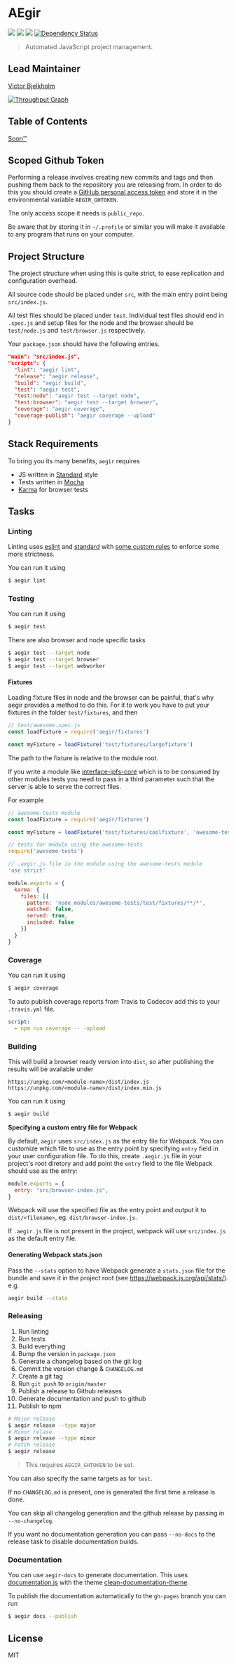 # AEgir

[![](https://img.shields.io/badge/made%20by-Protocol%20Labs-blue.svg?style=flat-square)](http://ipn.io) [![](https://img.shields.io/badge/project-IPFS-blue.svg?style=flat-square)](http://ipfs.io/) [![](https://img.shields.io/badge/freenode-%23ipfs-blue.svg?style=flat-square)](http://webchat.freenode.net/?channels=%23ipfs)
[![Dependency Status](https://david-dm.org/ipfs/aegir.svg?style=flat-square)](https://david-dm.org/ipfs/aegir)

> Automated JavaScript project management.

## Lead Maintainer

[Victor Bjelkholm](https://github.com/VictorBjelkholm)

[![Throughput Graph](https://graphs.waffle.io/ipfs/aegir/throughput.svg)](https://waffle.io/ipfs/aegir/metrics/throughput)

## Table of Contents

[Soon™](http://0.media.dorkly.cvcdn.com/11/66/90a5442391c143173baf1fd82e5b2449-10-gifs-of-soon-moments-in-games.jpg)

## Scoped Github Token

Performing a release involves creating new commits and tags and then pushing them back to the repository you are releasing from. In order to do this you should create a [GitHub personal access token](https://help.github.com/articles/creating-a-personal-access-token-for-the-command-line/) and store it in the environmental variable `AEGIR_GHTOKEN`.

The only access scope it needs is `public_repo`.

Be aware that by storing it in `~/.profile` or similar you will make it available to any program that runs on your computer.

## Project Structure

The project structure when using this is quite strict, to ease
replication and configuration overhead.

All source code should be placed under `src`, with the main entry
point being `src/index.js`.

All test files should be placed under `test`. Individual test files should end in `.spec.js` and setup files for the node and the browser should be `test/node.js` and `test/browser.js` respectively.

Your `package.json` should have the following entries.


```json
"main": "src/index.js",
"scripts": {
  "lint": "aegir lint",
  "release": "aegir release",
  "build": "aegir build",
  "test": "aegir test",
  "test:node": "aegir test --target node",
  "test:browser": "aegir test --target browser",
  "coverage": "aegir coverage",
  "coverage-publish": "aegir coverage --upload"
}
```

## Stack Requirements

To bring you its many benefits, `aegir` requires

- JS written in [Standard](https://github.com/feross/standard) style
- Tests written in [Mocha](https://github.com/mochajs/mocha)
- [Karma](https://github.com/karma-runner/karma) for browser tests

## Tasks

### Linting

Linting uses [eslint](http://eslint.org/) and [standard](https://github.com/feross/standard)
with [some custom rules](https://github.com/ipfs/eslint-config-aegir) to enforce some more strictness.

You can run it using

```bash
$ aegir lint
```

### Testing

You can run it using

```bash
$ aegir test
```

There are also browser and node specific tasks

```bash
$ aegir test --target node
$ aegir test --target browser
$ aegir test --target webworker
```

#### Fixtures

Loading fixture files in node and the browser can be painful, that's why aegir provides
a method to do this. For it to work you have to put your fixtures in the folder `test/fixtures`, and then

```js
// test/awesome.spec.js
const loadFixture = require('aegir/fixtures')

const myFixture = loadFixture('test/fixtures/largefixture')
```

The path to the fixture is relative to the module root.

If you write a module like [interface-ipfs-core](https://github.com/ipfs/interface-ipfs-core)
which is to be consumed by other modules tests you need to pass in a third parameter such that
the server is able to serve the correct files.

For example

```js
// awesome-tests module
const loadFixture = require('aegir/fixtures')

const myFixture = loadFixture('test/fixtures/coolfixture', 'awesome-tests')
```


```js
// tests for module using the awesome-tests
require('awesome-tests')
```

```js
// .aegir.js file in the module using the awesome-tests module
'use strict'

module.exports = {
  karma: {
    files: [{
      pattern: 'node_modules/awesome-tests/test/fixtures/**/*',
      watched: false,
      served: true,
      included: false
    }]
  }
}
```


### Coverage

You can run it using

```bash
$ aegir coverage
```

To auto publish coverage reports from Travis to Codecov add this to
your `.travis.yml` file.

```yml
script:
  - npm run coverage -- -upload
```

### Building

This will build a browser ready version into `dist`, so after publishing the results will be available under

```
https://unpkg.com/<module-name>/dist/index.js
https://unpkg.com/<module-name>/dist/index.min.js
```

You can run it using

```bash
$ aegir build
```

**Specifying a custom entry file for Webpack**

By default, `aegir` uses `src/index.js` as the entry file for Webpack. You can customize which file to use as the entry point by specifying `entry` field in your user configuration file. To do this, create `.aegir.js` file in your project's root diretory and add point the `entry` field to the file Webpack should use as the entry:

```javascript
module.exports = {
  entry: "src/browser-index.js",
}
```

Webpack will use the specified file as the entry point and output it to `dist/<filename>`, eg. `dist/browser-index.js`.

If `.aegir.js` file is not present in the project, webpack will use `src/index.js` as the default entry file.

#### Generating Webpack stats.json

Pass the `--stats` option to have Webpack generate a `stats.json` file for the bundle and save it in the project root (see https://webpack.js.org/api/stats/). e.g.

```bash
aegir build --stats
```

### Releasing

1. Run linting
2. Run tests
3. Build everything
4. Bump the version in `package.json`
5. Generate a changelog based on the git log
6. Commit the version change & `CHANGELOG.md`
7. Create a git tag
8. Run `git push` to `origin/master`
9. Publish a release to Github releases
10. Generate documentation and push to github
11. Publish to npm

```bash
# Major release
$ aegir release --type major
# Minor relase
$ aegir release --type minor
# Patch release
$ aegir release
```

> This requires `AEGIR_GHTOKEN` to be set.

You can also specify the same targets as for `test`.

If no `CHANGELOG.md` is present, one is generated the first time a release is done.

You can skip all changelog generation and the github release by passing
in `--no-changelog`.

If you want no documentation generation you can pass `--no-docs` to the release task to disable documentation builds.

### Documentation

You can use `aegir-docs` to generate documentation. This uses [documentation.js](http://documentation.js.org/) with the theme [clean-documentation-theme](https://github.com/dignifiedquire/clean-documentation-theme).

To publish the documentation automatically to the `gh-pages` branch you can run

```bash
$ aegir docs --publish
```

## License

MIT
